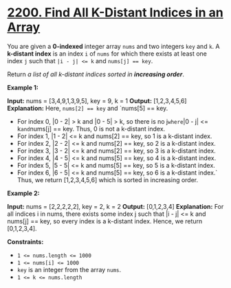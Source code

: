 # [2200. Find All K-Distant Indices in an Array](https://leetcode.com/problems/find-all-k-distant-indices-in-an-array/)

You are given a  **0-indexed**  integer array  `nums`  and two integers  `key`  and  `k`. A  **k-distant index**  is an index  `i`  of  `nums`  for which there exists at least one index  `j`  such that  `|i - j| <= k`  and  `nums[j] == key`.

Return  _a list of all k-distant indices sorted in  **increasing order**_.

**Example 1:**

**Input:** nums = [3,4,9,1,3,9,5], key = 9, k = 1
**Output:** [1,2,3,4,5,6]
**Explanation:** Here, `nums[2] == key` and `nums[5] == key.
- For index 0, |0 - 2| > k and |0 - 5| > k, so there is no j` where `|0 - j| <= k` and `nums[j] == key. Thus, 0 is not a k-distant index.
- For index 1, |1 - 2| <= k and nums[2] == key, so 1 is a k-distant index.
- For index 2, |2 - 2| <= k and nums[2] == key, so 2 is a k-distant index.
- For index 3, |3 - 2| <= k and nums[2] == key, so 3 is a k-distant index.
- For index 4, |4 - 5| <= k and nums[5] == key, so 4 is a k-distant index.
- For index 5, |5 - 5| <= k and nums[5] == key, so 5 is a k-distant index.
- For index 6, |6 - 5| <= k and nums[5] == key, so 6 is a k-distant index.` Thus, we return [1,2,3,4,5,6] which is sorted in increasing order. 

**Example 2:**

**Input:** nums = [2,2,2,2,2], key = 2, k = 2
**Output:** [0,1,2,3,4]
**Explanation:** For all indices i in nums, there exists some index j such that |i - j| <= k and nums[j] == key, so every index is a k-distant index. 
Hence, we return [0,1,2,3,4].

**Constraints:**

-   `1 <= nums.length <= 1000`
-   `1 <= nums[i] <= 1000`
-   `key`  is an integer from the array  `nums`.
-   `1 <= k <= nums.length`
